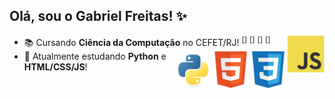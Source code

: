 ## Olá, sou o Gabriel Freitas! ✨

- 📚 Cursando **Ciência da Computação** no CEFET/RJ!
 <sup>[<img align="right" height="60" width="60" src="https://raw.githubusercontent.com/devicons/devicon/master/icons/javascript/javascript-original.svg">]</sup> <sup>[<img align="right" height="60" width="60" src="https://raw.githubusercontent.com/devicons/devicon/master/icons/css3/css3-original.svg">]</sup> <sup>[<img align="right" height="60" width="60" src="https://raw.githubusercontent.com/devicons/devicon/master/icons/html5/html5-original.svg">]</sup> <sup>[<img align="right" height="60" width="60" src="https://raw.githubusercontent.com/devicons/devicon/master/icons/python/python-original.svg">]</sup>
- 📝 Atualmente estudando **Python** e **HTML/CSS/JS**!
